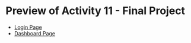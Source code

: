 <h1>Preview of Activity 11 - Final Project</h1>
  <ul>
    <li>
      <a href="https://htmlpreview.github.io/?https://github.com/JansonSiy/final-project-frontend-activity-11/blob/master/login-page.html">Login Page</a>
    </li>
    <li>
      <a href="https://htmlpreview.github.io/?https://github.com/JansonSiy/final-project-frontend-activity-11/blob/master/inventory-page.html">Dashboard Page</a>
    </li>
  </ul>
